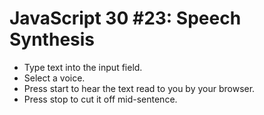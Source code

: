 # JavaScript 30 #23: Speech Synthesis

- Type text into the input field.
- Select a voice.
- Press start to hear the text read to you by your browser.
- Press stop to cut it off mid-sentence.